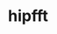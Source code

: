---
title: "hipfft"
layout: cache
categories: [package, develop]
meta: {"versions": ["5.5.1"], "compilers": ["gcc@=11.1.0"], "oss": ["ubuntu20.04"], "platforms": ["linux"], "targets": ["x86_64_v3"], "stacks": ["e4s", "root"], "num_specs": 2, "num_specs_by_stack": {"root": 2, "e4s": 2}}
spec_details: [{"hash": "n2ohymdiwhkdphtw5kh424pg4lujq6hj", "compiler": "gcc@=11.1.0", "versions": ["5.5.1"], "os": "ubuntu20.04", "platform": "linux", "target": "x86_64_v3", "variants": ["amdgpu_target=gfx90a", "build_system=cmake", "build_type=Release", "~cuda", "generator=make", "~ipo", "+rocm"], "stacks": ["root", "e4s"], "size": "-", "tarball": "https://binaries.spack.io/develop/build_cache/linux-ubuntu20.04-x86_64_v3/gcc-11.1.0/hipfft-5.5.1/linux-ubuntu20.04-x86_64_v3-gcc-11.1.0-hipfft-5.5.1-n2ohymdiwhkdphtw5kh424pg4lujq6hj.spack"}, {"hash": "tjrvnqe2dtdcl6ecxko2gyptb6qijq7u", "compiler": "gcc@=11.1.0", "versions": ["5.5.1"], "os": "ubuntu20.04", "platform": "linux", "target": "x86_64_v3", "variants": ["amdgpu_target=gfx90a", "build_system=cmake", "build_type=Release", "~cuda", "generator=make", "~ipo", "+rocm"], "stacks": ["root", "e4s"], "size": "-", "tarball": "https://binaries.spack.io/develop/build_cache/linux-ubuntu20.04-x86_64_v3/gcc-11.1.0/hipfft-5.5.1/linux-ubuntu20.04-x86_64_v3-gcc-11.1.0-hipfft-5.5.1-tjrvnqe2dtdcl6ecxko2gyptb6qijq7u.spack"}]
---